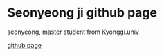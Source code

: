 # Seonyeong ji github page

seonyeong, master student from Kyonggi.univ


[github page](http://seonyeongji.github.io)
